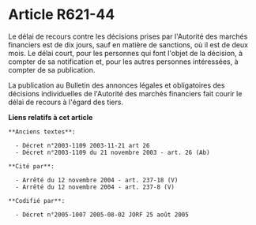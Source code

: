 # Article R621-44

Le délai de recours contre les décisions prises par l'Autorité des marchés financiers est de dix jours, sauf en matière de
sanctions, où il est de deux mois. Le délai court, pour les personnes qui font l'objet de la décision, à compter de sa
notification et, pour les autres personnes intéressées, à compter de sa publication.

La publication au Bulletin des annonces légales et obligatoires des décisions individuelles de l'Autorité des marchés
financiers fait courir le délai de recours à l'égard des tiers.

**Liens relatifs à cet article**

	**Anciens textes**:

	  - Décret n°2003-1109 2003-11-21 art 26
	  - Décret n°2003-1109 du 21 novembre 2003 - art. 26 (Ab)

	**Cité par**:

	  - Arrêté du 12 novembre 2004 - art. 237-18 (V)
	  - Arrêté du 12 novembre 2004 - art. 237-8 (V)

	**Codifié par**:

	  - Décret n°2005-1007 2005-08-02 JORF 25 août 2005
